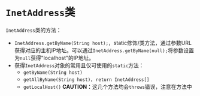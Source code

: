 # `InetAddress`类
`InetAddress`类的方法：
- `InetAddress.getByName(String host);`，static修饰/类方法，通过参数URL获得对应的主机IP地址。可以通过`InetAddress.getByName(null);`将参数设置为`null`获得"localhost"的IP地址。
- 获得`InetAddress`对象的常用且仅可使用的`static`方法：
  - `getByName(String host)`
  - `getAllByName(String host)`，`return InetAddress[]`
  - `getLocalHost()`
  **CAUTION**：这几个方法均会`throws`错误，注意在方法中

